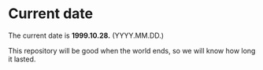 # Current date

The current date is **1999.10.28.** (YYYY.MM.DD.)

This repository will be good when the world ends, so we will know how long it lasted.